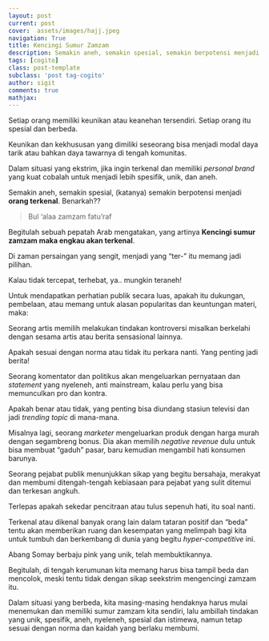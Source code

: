 ```yaml
---
layout: post
current: post
cover:  assets/images/hajj.jpeg
navigation: True
title: Kencingi Sumur Zamzam
description: Semakin aneh, semakin spesial, semakin berpotensi menjadi orang terkenal. Benarkah?
tags: [cogito]
class: post-template
subclass: 'post tag-cogito'
author: sigit
comments: true
mathjax:
---
```


Setiap orang memiliki keunikan atau keanehan tersendiri. Setiap orang itu spesial dan berbeda.

Keunikan dan kekhususan yang dimiliki seseorang bisa menjadi modal daya tarik atau bahkan daya tawarnya di tengah komunitas.

Dalam situasi yang ekstrim, jika ingin terkenal dan memiliki *personal brand* yang kuat cobalah untuk menjadi lebih spesifik, unik, dan aneh.

Semakin aneh, semakin spesial, (katanya) semakin berpotensi menjadi **orang terkenal**. Benarkah??

> Bul ‘alaa zamzam fatu’raf

Begitulah sebuah pepatah Arab mengatakan, yang artinya **Kencingi sumur zamzam maka engkau akan terkenal**.

Di zaman persaingan yang sengit, menjadi yang “ter-” itu memang jadi pilihan.

Kalau tidak tercepat, terhebat, ya.. mungkin teraneh!

Untuk mendapatkan perhatian publik secara luas, apakah itu dukungan, pembelaan, atau memang untuk alasan popularitas dan keuntungan materi, maka:

Seorang artis memilih melakukan tindakan kontroversi misalkan berkelahi dengan sesama artis atau berita sensasional lainnya.

Apakah sesuai dengan norma atau tidak itu perkara nanti. Yang penting jadi berita!

Seorang komentator dan politikus akan mengeluarkan pernyataan dan *statement* yang nyeleneh, anti mainstream, kalau perlu yang bisa memunculkan pro dan kontra.

Apakah benar atau tidak, yang penting bisa diundang stasiun televisi dan jadi *trending topic* di mana-mana.

Misalnya lagi, seorang *marketer* mengeluarkan produk dengan harga murah dengan segambreng bonus. Dia akan memilih *negative revenue* dulu untuk bisa membuat “gaduh” pasar, baru kemudian mengambil hati konsumen barunya.

Seorang pejabat publik menunjukkan sikap yang begitu bersahaja, merakyat dan membumi ditengah-tengah kebiasaan para pejabat yang sulit ditemui dan terkesan angkuh.

Terlepas apakah sekedar pencitraan atau tulus sepenuh hati, itu soal nanti.

Terkenal atau dikenal banyak orang lain dalam tataran positif dan “beda” tentu akan memberikan ruang dan kesempatan yang melimpah bagi kita untuk tumbuh dan berkembang di dunia yang begitu *hyper-competitive* ini.

Abang Somay berbaju pink yang unik, telah membuktikannya.

Begitulah, di tengah kerumunan kita memang harus bisa tampil beda dan mencolok, meski tentu tidak dengan sikap seekstrim mengencingi zamzam itu.

Dalam situasi yang berbeda, kita masing-masing hendaknya harus mulai menemukan dan  memiliki  sumur zamzam kita sendiri, lalu ambillah tindakan yang unik, spesifik, aneh, nyeleneh, spesial dan istimewa, namun tetap sesuai dengan norma dan kaidah yang berlaku membumi.
